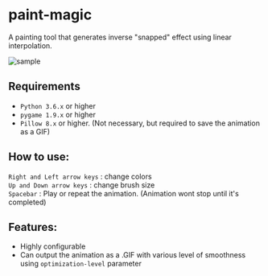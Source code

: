 # paint-magic
A painting tool that generates inverse "snapped" effect using linear interpolation.

![sample](https://i.imgur.com/EaDQwRt.gif)

## Requirements
  * `Python 3.6.x` or higher
  * `pygame 1.9.x` or higher
  * `Pillow 8.x` or higher. (Not necessary, but required to save the animation as a GIF)

## How to use:
`Right and Left arrow keys` : change colors <br>
`Up and Down arrow keys`    : change brush size <br> 
`Spacebar`                  : Play or repeat the animation. (Animation wont stop until it's completed)

## Features:
 * Highly configurable
 * Can output the animation as a .GIF with various level of smoothness using ``optimization-level`` parameter
